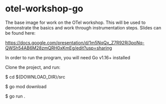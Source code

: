 # otel-workshop-go
The base image for work on the OTel workshop. This will be used to demonstrate the basics and work through instrumentation steps. Slides can be found here:

https://docs.google.com/presentation/d/1m5NqQx_Z7R92Ri3poNq-QWSh54AB6M28zmQRH0xKmEg/edit?usp=sharing

In order to run the program, you will need Go v1.16+ installed

Clone the project, and run:

$ cd ${DOWNLOAD_DIR}/src

$ go mod download

$ go run .
